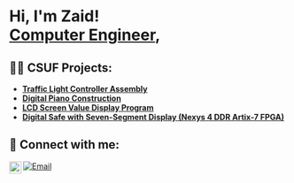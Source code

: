 <h1>Hi, I'm Zaid! <br/><a href="https://github.com/zaidfrayeh">Computer Engineer</a>,

<h2>👨‍💻 CSUF Projects:</h2>

- <b>	[Traffic Light Controller Assembly](https://github.com/zaidfrayeh/Traffic-Light-Controller)  </b>
- <b>	[Digital Piano Construction](https://github.com/zaidfrayeh/-Digital-Piano-Construction-) </b>
- <b>	[LCD Screen Value Display Program](https://github.com/zaidfrayeh/-LCD-Screen-Value-Display-Program) </b>
- <b>	[Digital Safe with Seven-Segment Display (Nexys 4 DDR Artix-7 FPGA)](https://github.com/zaidfrayeh/-Digital-Safe-with-Seven-Segment-Display-Nexys-4-DDR-Artix-7-FPGA) </b>



<h2> 🤳 Connect with me:</h2>


[<img align="left" alt="zaidfrayeh | LinkedIn" width="22px" src="https://cdn.jsdelivr.net/npm/simple-icons@v3/icons/linkedin.svg" />][linkedin]
 <a href="mailto:zaidfrayeh@live.com"><img src="https://img.icons8.com/ios-glyphs/30/000000/email.png" alt="Email"/></a>




[linkedin]: https://linkedin.com/in/zaidfrayeh



